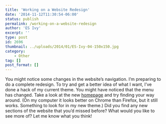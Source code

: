 ```yaml
---
title: 'Working on a Website Redesign'
date: '2014-11-12T11:30:54-06:00'
status: publish
permalink: /working-on-a-website-redesign
author: 'ES Ivy'
excerpt: ''
type: post
id: 2696
thumbnail: ../uploads/2014/01/ES-Ivy-04-150x150.jpg
category:
    - Other
tag: []
post_format: []
---
```

You might notice some changes in the website’s navigation. I’m preparing to do a complete redesign. To try and get a better idea of what I want, I’ve done a hack of my current theme. You might have noticed that the menu has changed. Take a look at the new [homepage](http://192.168.1.34:4945) and try finding your way around. (On my computer it looks better on Chrome than Firefox, but it still works. Something to look for in my new theme.) Did you find any new sections of the website that you’d missed before? What would you like to see more of? Let me know what you think!